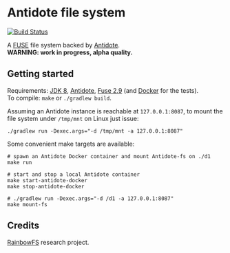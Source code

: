 # Antidote file system

[![Build Status](https://travis-ci.org/SyncFree/antidote-fs.svg?branch=master)](https://travis-ci.org/SyncFree/antidote-fs)  

A [FUSE][fuse-wiki] file system backed by [Antidote][antidote].  
**WARNING: work in progress, alpha quality.**


## Getting started

Requirements: [JDK 8][jdk8], [Antidote][antidote-setup], [Fuse 2.9][fuse] (and [Docker][docker] for the tests).  
To compile: `make` or `./gradlew build`.  

Assuming an Antidote instance is reachable at `127.0.0.1:8087`,
to mount the file system under `/tmp/mnt` on Linux just issue:

    ./gradlew run -Dexec.args="-d /tmp/mnt -a 127.0.0.1:8087"

Some convenient make targets are available:

    # spawn an Antidote Docker container and mount Antidote-fs on ./d1
    make run

    # start and stop a local Antidote container
    make start-antidote-docker
    make stop-antidote-docker

    # ./gradlew run -Dexec.args="-d /d1 -a 127.0.0.1:8087"
    make mount-fs


## Credits

[RainbowFS][rainbowfs] research project.

 [antidote]: http://syncfree.github.io/antidote/
 [antidote-setup]: http://syncfree.github.io/antidote/setup.html
 [docker]: https://www.docker.com/get-docker
 [fuse]: https://github.com/libfuse/libfuse
 [fuse-wiki]: https://en.wikipedia.org/wiki/Filesystem_in_Userspace
 [jdk8]: http://www.oracle.com/technetwork/java/javase/downloads/jdk8-downloads-2133151.html 
 [rainbowfs]: http://rainbowfs.lip6.fr/
